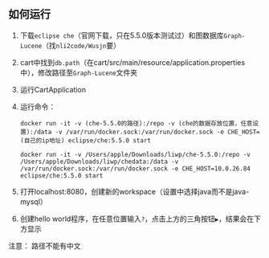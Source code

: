 ## 如何运行
1. 下载`eclipse che`（官网下载，只在5.5.0版本测试过）和图数据库`Graph-Lucene`（找`nli2code/Wusjn`要）
2. cart中找到`db.path`（在cart/src/main/resource/application.properties中），修改路径至`Graph-Lucene`文件夹
3. 运行CartApplication
4. 运行命令：
    
    `docker run -it -v (che-5.5.0的路径):/repo -v (che的数据存放位置，任意设置):/data -v /var/run/docker.sock:/var/run/docker.sock -e CHE_HOST=(自己的ip地址) eclipse/che:5.5.0 start`
    
    `docker run -it -v /Users/apple/Downloads/liwp/che-5.5.0:/repo -v /Users/apple/Downloads/liwp/chedata:/data -v /var/run/docker.sock:/var/run/docker.sock -e CHE_HOST=10.0.26.84 eclipse/che:5.5.0 start `
    
5. 打开localhost:8080，创建新的workspace（设置中选择java而不是java-mysql）
6. 创建hello world程序，在任意位置输入`?`，点击上方的三角按钮`▶️`，结果会在下方显示

注意：
    路径不能有中文